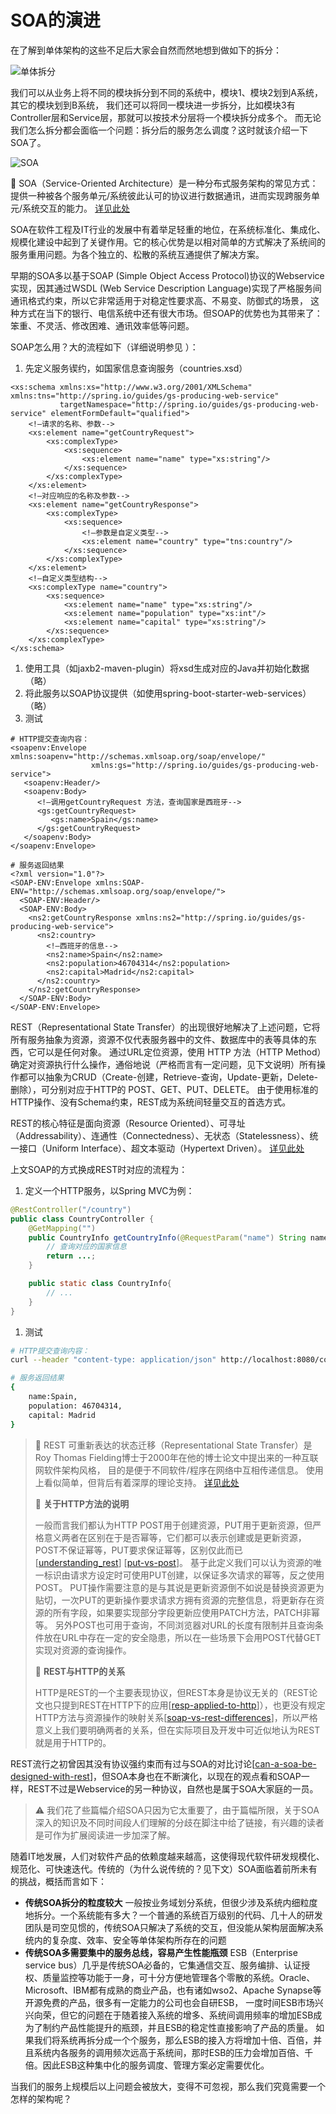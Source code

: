 # SOA的演进

在了解到单体架构的这些不足后大家会自然而然地想到做如下的拆分：

![&#x5355;&#x4F53;&#x62C6;&#x5206;](https://raw.githubusercontent.com/gudaoxuri/Microservices-Architecture/master/resources/images/monolithic-split.png?sanitize=true)

我们可以从业务上将不同的模块拆分到不同的系统中，模块1、模块2划到A系统，其它的模块划到B系统， 我们还可以将同一模块进一步拆分，比如模块3有Controller层和Service层，那就可以按技术分层将一个模块拆分成多个。 而无论我们怎么拆分都会面临一个问题：拆分后的服务怎么调度？这时就该介绍一下SOA了。

![SOA](https://raw.githubusercontent.com/gudaoxuri/Microservices-Architecture/master/resources/images/soa.png?sanitize=true)

🔆 SOA（Service-Oriented Architecture）是一种分布式服务架构的常见方式：提供一种被各个服务单元/系统彼此认可的协议进行数据通讯，进而实现跨服务单元/系统交互的能力。 [详见此处](https://en.wikipedia.org/wiki/Service-oriented_architecture)

SOA在软件工程及IT行业的发展中有着举足轻重的地位，在系统标准化、集成化、规模化建设中起到了关键作用。它的核心优势是以相对简单的方式解决了系统间的服务重用问题。为各个独立的、松散的系统互通提供了解决方案。

早期的SOA多以基于SOAP \(Simple Object Access Protocol\)协议的Webservice实现，因其通过WSDL \(Web Service Description Language\)实现了严格服务间通讯格式约束，所以它非常适用于对稳定性要求高、不易变、防御式的场景， 这种方式在当下的银行、电信系统中还有很大市场。但SOAP的优势也为其带来了：笨重、不灵活、修改困难、通讯效率低等问题。

SOAP怎么用？大的流程如下（详细说明参见 ）：

1. 先定义服务锲约，如国家信息查询服务（countries.xsd）

```markup
<xs:schema xmlns:xs="http://www.w3.org/2001/XMLSchema" xmlns:tns="http://spring.io/guides/gs-producing-web-service"
           targetNamespace="http://spring.io/guides/gs-producing-web-service" elementFormDefault="qualified">
    <!—请求的名称、参数-->
    <xs:element name="getCountryRequest">
        <xs:complexType>
            <xs:sequence>
                <xs:element name="name" type="xs:string"/>
            </xs:sequence>
        </xs:complexType>
    </xs:element>
    <!—对应响应的名称及参数-->
    <xs:element name="getCountryResponse">
        <xs:complexType>
            <xs:sequence>
                <!—参数是自定义类型-->
                <xs:element name="country" type="tns:country"/>
            </xs:sequence>
        </xs:complexType>
    </xs:element>
    <!—自定义类型结构-->
    <xs:complexType name="country">
        <xs:sequence>
            <xs:element name="name" type="xs:string"/>
            <xs:element name="population" type="xs:int"/>
            <xs:element name="capital" type="xs:string"/>
        </xs:sequence>
    </xs:complexType>
</xs:schema>
```

1. 使用工具（如jaxb2-maven-plugin）将xsd生成对应的Java并初始化数据（略）
2. 将此服务以SOAP协议提供（如使用spring-boot-starter-web-services）（略）
3. 测试

```markup
# HTTP提交查询内容：
<soapenv:Envelope xmlns:soapenv="http://schemas.xmlsoap.org/soap/envelope/"
                  xmlns:gs="http://spring.io/guides/gs-producing-web-service">
   <soapenv:Header/>
   <soapenv:Body>
      <!—调用getCountryRequest 方法，查询国家是西班牙-->
      <gs:getCountryRequest>
         <gs:name>Spain</gs:name>
      </gs:getCountryRequest>
   </soapenv:Body>
</soapenv:Envelope>

# 服务返回结果
<?xml version="1.0"?>
<SOAP-ENV:Envelope xmlns:SOAP-ENV="http://schemas.xmlsoap.org/soap/envelope/">
  <SOAP-ENV:Header/>
  <SOAP-ENV:Body>
    <ns2:getCountryResponse xmlns:ns2="http://spring.io/guides/gs-producing-web-service">
      <ns2:country>
        <!—西班牙的信息-->
        <ns2:name>Spain</ns2:name>
        <ns2:population>46704314</ns2:population>
        <ns2:capital>Madrid</ns2:capital>
      </ns2:country>
    </ns2:getCountryResponse>
  </SOAP-ENV:Body>
</SOAP-ENV:Envelope>
```

REST（Representational State Transfer）的出现很好地解决了上述问题，它将所有服务抽象为资源，资源不仅代表服务器中的文件、数据库中的表等具体的东西，它可以是任何对象。 通过URL定位资源，使用 HTTP 方法（HTTP Method）确定对资源执行什么操作，通俗地说（严格而言有一定问题，见下文说明）所有操作都可以抽象为CRUD（Create-创建，Retrieve-查询，Update-更新，Delete-删除），可分别对应于HTTP的 POST、GET、PUT、DELETE。 由于使用标准的HTTP操作、没有Schema约束，REST成为系统间轻量交互的首选方式。

REST的核心特征是面向资源（Resource Oriented）、可寻址（Addressability）、连通性（Connectedness）、无状态（Statelessness）、统一接口（Uniform Interface）、超文本驱动（Hypertext Driven）。 [详见此处](http://www.infoq.com/cn/articles/understanding-restful-style)

上文SOAP的方式换成REST时对应的流程为：

1. 定义一个HTTP服务，以Spring MVC为例：

```java
@RestController("/country")
public class CountryController {
    @GetMapping("")
    public CountryInfo getCountryInfo(@RequestParam("name") String name) {
        // 查询对应的国家信息
        return ...;
    }

    public static class CountryInfo{
        // ...
    }
}
```

1. 测试

```bash
# HTTP提交查询内容：
curl --header "content-type: application/json" http://localhost:8080/country?name= Spain

# 服务返回结果
{
    name:Spain,
    population: 46704314,
    capital: Madrid
}
```

> 🔆 REST 可重新表达的状态迁移（Representational State Transfer）是Roy Thomas Fielding博士于2000年在他的博士论文中提出来的一种互联网软件架构风格， 目的是便于不同软件/程序在网络中互相传递信息。 使用上看似简单，但背后有着深厚的理论支持。 [详见此处](https://en.wikipedia.org/wiki/Representational_state_transfer)
>
> 📖 **关于HTTP方法的说明**
>
> 一般而言我们都认为HTTP POST用于创建资源，PUT用于更新资源，但严格意义两者在区别在于是否幂等，它们都可以表示创建或是更新资源，POST不保证幂等，PUT要求保证幂等，区别仅此而已 \[[understanding\_rest](https://spring.io/understanding/REST)\] \[[put-vs-post](https://stackoverflow.com/questions/630453/put-vs-post-in-rest)\]。 基于此定义我们可以认为资源的唯一标识由请求方设定时可使用PUT创建，以保证多次请求的幂等，反之使用POST。 PUT操作需要注意的是与其说是更新资源倒不如说是替换资源更为贴切，一次PUT的更新操作要求请求方拥有资源的完整信息，将更新存在资源的所有字段，如果要实现部分字段更新应使用PATCH方法，PATCH非幂等。 另外POST也可用于查询，不同浏览器对URL的长度有限制并且查询条件放在URL中存在一定的安全隐患，所以在一些场景下会用POST代替GET实现对资源的查询操作。
>
> 📖 **REST与HTTP的关系**
>
> HTTP是REST的一个主要表现协议，但REST本身是协议无关的（REST论文也只提到REST在HTTP下的应用\[[resp-applied-to-http](https://www.ics.uci.edu/~fielding/pubs/dissertation/evaluation.htm#sec_6_3)\]），也更没有规定HTTP方法与资源操作的映射关系\[[soap-vs-rest-differences](https://stackoverflow.com/questions/19884295/soap-vs-rest-differences)\]，所以严格意义上我们要明确两者的关系，但在实际项目及开发中可近似地认为REST就是用于HTTP的。

REST流行之初曾因其没有协议强约束而有过与SOA的对比讨论\[[can-a-soa-be-designed-with-rest](https://stackoverflow.com/questions/10491812/can-a-soa-be-designed-with-rest?utm_medium=organic&utm_source=google_rich_qa&utm_campaign=google_rich_qa)\]，但SOA本身也在不断演化，以现在的观点看和SOAP一样，REST不过是Webservice的另一种协议，自然也是属于SOA大家庭的一员。

> ⚠ 我们花了些篇幅介绍SOA只因为它太重要了，由于篇幅所限，关于SOA深入的知识及不同时间段人们理解的分歧在脚注中给了链接，有兴趣的读者是可作为扩展阅读进一步加深了解。

随着IT地发展，人们对软件产品的依赖度越来越高，这使得现代软件研发规模化、规范化、可快速迭代。传统的（为什么说传统的？见下文）SOA面临着前所未有的挑战，概括而言如下：

* **传统SOA拆分的粒度较大** 一般按业务域划分系统，但很少涉及系统内细粒度地拆分。一个系统能有多大？一个普通的系统百万级别的代码、几十人的研发团队是司空见惯的，传统SOA只解决了系统的交互，但没能从架构层面解决系统内的复杂度、效率、安全等单体架构所存在的问题
* **传统SOA多需要集中的服务总线，容易产生性能瓶颈** ESB（Enterprise service bus）几乎是传统SOA必备的，它集通信交互、服务编排、认证授权、质量监控等功能于一身，可十分方便地管理各个零散的系统。Oracle、Microsoft、IBM都有成熟的商业产品，也有诸如wso2、Apache Synapse等开源免费的产品，很多有一定能力的公司也会自研ESB， 一度时间ESB市场兴兴向荣，但它的问题在于随着接入系统的增多、系统间调用频率的增加ESB成为了制约产品性能提升的瓶颈，并且ESB的稳定性直接影响了产品的质量。 如果我们将系统再拆分成一个个服务，那么ESB的接入方将增加十倍、百倍，并且系统内各服务的调用频次远高于系统间，那时ESB的压力会增加百倍、千倍。因此ESB这种集中化的服务调度、管理方案必定需要优化。

当我们的服务上规模后以上问题会被放大，变得不可忽视，那么我们究竟需要一个怎样的架构呢？

